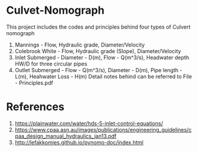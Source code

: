 # Culvet-Nomograph
This project includes the codes and principles behind four types of Culvert nomograph
1. Mannings - Flow, Hydraulic grade, Diameter/Velocity 
2. Colebrook White - Flow, Hydraulic grade (Slope), Diameter/Velocity 
3. Inlet Submerged - Diameter - D(m), Flow - Q(m^3/s), Headwater depth HW/D for three circular pipes
4. Outlet Submerged - Flow - Q(m^3/s), Diameter - D(m), Pipe length - L(m), Heahwater Loss - H(m) 
Detail notes behind can be referred to File - Principles.pdf

# References 
1. https://plainwater.com/water/hds-5-inlet-control-equations/
2. https://www.cpaa.asn.au/images/publications/engineering_guidelines/cpaa_design_manual_hydraulics_jan13.pdf
3. http://lefakkomies.github.io/pynomo-doc/index.html
